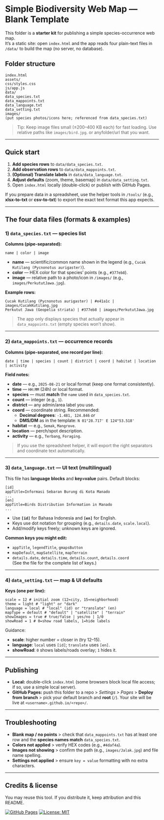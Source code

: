 # Simple Biodiversity Web Map — Blank Template

This folder is a **starter kit** for publishing a simple species-occurrence web map.  
It’s a static site: open `index.html` and the app reads four plain-text files in `/data/` to build the map (no server, no database).

## Folder structure
```
index.html
assets/
css/styles.css
js/app.js
data/
data_species.txt
data_mappoints.txt
data_language.txt
data_setting.txt
images/
(put species photos/icons here; referenced from data_species.txt)
```
> Tip: Keep image files small (≤200–400 KB each) for fast loading. Use relative paths like `images/bird.jpg`. or anyfolder/url that you want.

---

## Quick start

1. **Add species rows** to `data/data_species.txt`.  
2. **Add observation rows** to `data/data_mappoints.txt`.  
3. **(Optional) Translate labels** in `data/data_language.txt`.  
4. **Adjust defaults** (zoom, theme, basemap) in `data/data_setting.txt`.  
5. Open `index.html` locally (double-click) or publish with GitHub Pages.

If you prepare data in a spreadsheet, use the helper tools in `/tools/` (e.g., **xlsx-to-txt** or **csv-to-txt**) to export the exact text format this app expects.

---

## The four data files (formats & examples)

### 1) `data_species.txt` — species list

**Columns (pipe-separated):**
```
name | color | image
```
- **name** — scientific/common name shown in the legend (e.g., `Cucak Kutilang (Pycnonotus aurigaster)`).
- **color** — HEX color for that species’ points (e.g., `#377eb8`).
- **image** — relative path to a photo/icon in `/images/` (e.g., `images/PerkututJawa.jpg`).

**Example rows:**
```
Cucak Kutilang (Pycnonotus aurigaster) | #e41a1c | images/CucakKutilang.jpg
Perkutut Jawa (Geopelia striata) | #377eb8 | images/PerkututJawa.jpg
```
> The app only displays species that actually appear in `data_mappoints.txt` (empty species won’t show).

---

### 2) `data_mappoints.txt` — occurrence records

**Columns (pipe-separated, one record per line):**
```
date | time | species | count | district | coord | habitat | location | activity
```
**Field notes:**
- **date** — e.g., `2025-08-21` or local format (keep one format consistently).
- **time** — `HH:MM` (24h) or local format.
- **species** — must **match** the `name` used in `data_species.txt`.
- **count** — integer (e.g., `1`).
- **district** — any admin/area label you use.
- **coord** — coordinate string. Recommended:
  - **Decimal degrees**: `-1.481, 124.846` _or_
  - **DMS/DM** as in the template: `N 01°28.717' E 124°53.518'`
- **habitat** — e.g., `Semak`, `Mangrove`.
- **location** — perch/spot description.
- **activity** — e.g., `Terbang`, `Foraging`.

> If you use the spreadsheet helper, it will export the right separators and coordinate text automatically.

---

### 3) `data_language.txt` — UI text (multilingual)

This file has **language blocks** and **key=value** pairs. Default blocks:
```
[id]
appTitle=Informasi Sebaran Burung di Kota Manado
...
[en]
appTitle=Birds Distribution Information in Manado
...
```
- Use **`[id]`** for Bahasa Indonesia and **`[en]`** for English.
- Keys use dot notation for grouping (e.g., `details.date`, `scale.local`).
- Add/modify keys freely; unknown keys are ignored.

**Common keys you might edit:**
- `appTitle`, `legendTitle`, `gmapsButton`
- `mapDefault`, `mapSatellite`, `mapTerrain`
- `details.date`, `details.time`, `details.count`, `details.coord`  
(See the file for the complete list of keys.)

---

### 4) `data_setting.txt` — map & UI defaults

**Keys (one per line):**
```
scale = 12 # initial zoom (12≈city, 15≈neighborhood)
theme = light # "light" or "dark"
language = local # "local" (id) or "translate" (en)
mapType = default # "default" | "satellite" | "terrain"
showImages = true # true/false | yes/no | 1/0
showRoad = 1 # 0=show road labels, 1=hide labels
```
Guidance:
- **scale**: higher number = closer in (try 12–15).
- **language**: `local` uses `[id]`; `translate` uses `[en]`.
- **showRoad**: `0` shows labels/roads overlay; `1` hides it.

---

## Publishing

- **Local:** double-click `index.html` (some browsers block local file access; if so, use a simple local server).
- **GitHub Pages:** push this folder to a repo > *Settings > Pages* > **Deploy from branch** > pick your default branch and **root** (`/`). Your site will be live at `<username>.github.io/<repo>/`.

---

## Troubleshooting

- **Blank map / no points** > check that `data_mappoints.txt` has at least one row and the **species names match** `data_species.txt`.  
- **Colors not applied** > verify HEX codes (e.g., `#4daf4a`).  
- **Images not showing** > confirm the path (e.g., `images/Jalak.jpg`) and file name spelling.  
- **Settings not applied** > ensure `key = value` formatting with no extra characters.

---

## Credits & license

You may reuse this tool. If you distribute it, keep attribution and this README.

[![GitHub Pages](https://img.shields.io/badge/GitHub%20Pages-live-2ea44f)](https://sanriomisintaro.github.io/biodiversity-webmap-template/app/)
[![License: MIT](https://img.shields.io/badge/License-MIT-blue.svg)](#license)